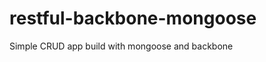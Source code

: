 restful-backbone-mongoose
=========================

Simple CRUD app build with mongoose and backbone
